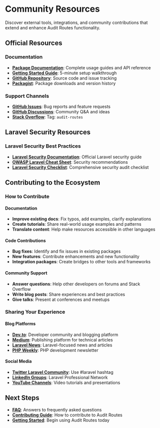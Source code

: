# Community Resources

Discover external tools, integrations, and community contributions that extend and enhance Audit Routes functionality.

## Official Resources

### Documentation

- **[Package Documentation](https://github.com/mydevnl/audit-routes)**: Complete usage guides and API reference
- **[Getting Started Guide](../getting-started/quick-start.md)**: 5-minute setup walkthrough
- **[GitHub Repository](https://github.com/mydevnl/audit-routes)**: Source code and issue tracking
- **[Packagist](https://packagist.org/packages/mydevnl/audit-routes)**: Package downloads and version history

### Support Channels

- **[GitHub Issues](https://github.com/mydevnl/audit-routes/issues)**: Bug reports and feature requests
- **[GitHub Discussions](https://github.com/mydevnl/audit-routes/discussions)**: Community Q&A and ideas
- **[Stack Overflow](https://stackoverflow.com/questions/tagged/audit-routes)**: Tag: `audit-routes`

## Laravel Security Resources

### Laravel Security Best Practices

- **[Laravel Security Documentation](https://laravel.com/docs/security)**: Official Laravel security guide
- **[OWASP Laravel Cheat Sheet](https://cheatsheetseries.owasp.org/cheatsheets/Laravel_Cheat_Sheet.html)**: Security recommendations
- **[Laravel Security Checklist](https://github.com/Checkmarx/laravel-security-checklist)**: Comprehensive security audit checklist

## Contributing to the Ecosystem

### How to Contribute

#### Documentation

- **Improve existing docs**: Fix typos, add examples, clarify explanations
- **Create tutorials**: Share real-world usage examples and patterns
- **Translate content**: Help make resources accessible in other languages

#### Code Contributions

- **Bug fixes**: Identify and fix issues in existing packages
- **New features**: Contribute enhancements and new functionality
- **Integration packages**: Create bridges to other tools and frameworks

#### Community Support

- **Answer questions**: Help other developers on forums and Stack Overflow
- **Write blog posts**: Share experiences and best practices
- **Give talks**: Present at conferences and meetups

### Sharing Your Experience

#### Blog Platforms

- **[Dev.to](https://dev.to/)**: Developer community and blogging platform
- **[Medium](https://medium.com/)**: Publishing platform for technical articles
- **[Laravel News](https://laravel-news.com/)**: Laravel-focused news and articles
- **[PHP Weekly](http://www.phpweekly.com/)**: PHP development newsletter

#### Social Media

- **[Twitter Laravel Community](https://twitter.com/search?q=%23laravel)**: Use #laravel hashtag
- **[LinkedIn Groups](https://www.linkedin.com/groups/4419933/)**: Laravel Professional Network
- **[YouTube Channels](https://www.youtube.com/results?search_query=laravel+tutorials)**: Video tutorials and presentations

## Next Steps

- **[FAQ](faq.md)**: Answers to frequently asked questions
- **[Contributing Guide](../../CONTRIBUTING.md)**: How to contribute to Audit Routes
- **[Getting Started](../getting-started/quick-start.md)**: Begin using Audit Routes today